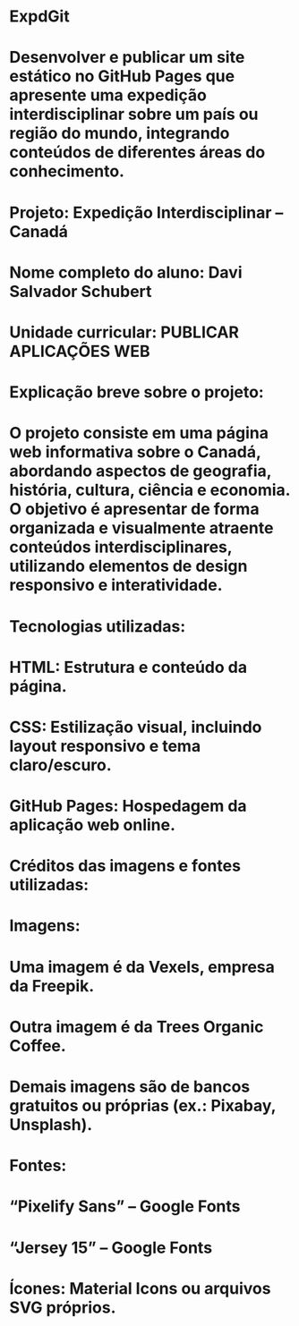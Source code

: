 # ExpdGit
# Desenvolver e publicar um site estático no GitHub Pages que apresente uma expedição interdisciplinar sobre um país ou região do mundo, integrando conteúdos de diferentes áreas do conhecimento.
# Projeto: Expedição Interdisciplinar – Canadá

# Nome completo do aluno: Davi Salvador Schubert

# Unidade curricular: PUBLICAR APLICAÇÕES WEB

# Explicação breve sobre o projeto:
# O projeto consiste em uma página web informativa sobre o Canadá, abordando aspectos de geografia, história, cultura, ciência e economia. O objetivo é apresentar de forma organizada e visualmente atraente conteúdos interdisciplinares, utilizando elementos de design responsivo e interatividade.

# Tecnologias utilizadas:

# HTML: Estrutura e conteúdo da página.

# CSS: Estilização visual, incluindo layout responsivo e tema claro/escuro.

# GitHub Pages: Hospedagem da aplicação web online.

# Créditos das imagens e fontes utilizadas:

# Imagens:

# Uma imagem é da Vexels, empresa da Freepik.

# Outra imagem é da Trees Organic Coffee.

# Demais imagens são de bancos gratuitos ou próprias (ex.: Pixabay, Unsplash).

# Fontes:

# “Pixelify Sans” – Google Fonts

# “Jersey 15” – Google Fonts

# Ícones: Material Icons ou arquivos SVG próprios.
